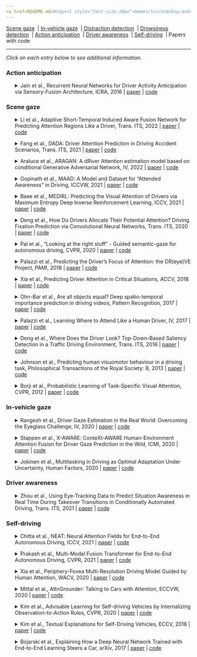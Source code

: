 ```yaml
---
<a href=README.md/#top><l style="font-size:30px">Home</l></a>&nbsp;&nbsp;| <a href=behavioral.md><l style="font-size:30px">Behavioral</l></a>&nbsp;&nbsp;| <l style="font-size:35px">Applications</l>&nbsp;&nbsp;| <a href=datasets.md><l style="font-size:30px">Datasets</l></a>&nbsp;&nbsp;
---
```


[Scene gaze](scene_gaze.md)&nbsp;&nbsp;| [In-vehicle gaze](in-vehicle_gaze.md)&nbsp;&nbsp;| [Distraction detection](distraction_detection.md)&nbsp;&nbsp;| [Drowsiness detection](drowsiness_detection.md)&nbsp;&nbsp;| [Action anticipation](action_anticipation.md)&nbsp;&nbsp;| [Driver awareness](driver_awareness.md)&nbsp;&nbsp;| [Self-driving](self-driving.md)&nbsp;&nbsp;| Papers with code&nbsp;&nbsp;
___
*Click on each entry below to see additional information.*

### Action anticipation

<ul><a name=2016_ICRA_Jain></a>
<details close>
<summary>Jain et al., Recurrent Neural Networks for Driver Activity Anticipation via Sensory-Fusion Architecture, ICRA, 2016 | <a href=https://doi.org/10.1109/ICRA.2016.7487478>paper</a> | <a href=https://github.com/asheshjain399/RNNexp>code</a></summary>
<ul>
Dataset(s): <a href=datasets.md#Brain4Cars>Brain4Cars</a>
</ul>
<ul>
<pre>
@inproceedings{2016_ICRA_Jain,
    author = "Jain, Ashesh and Singh, Avi and Koppula, Hema S and Soh, Shane and Saxena, Ashutosh",
    title = "Recurrent neural networks for driver activity anticipation via sensory-fusion architecture",
    booktitle = "ICRA",
    year = "2016"
}
</pre>
</ul>
</ul>

### Scene gaze

<ul><a name=2022_T-ITS_Li></a>
<details close>
<summary>Li et al., Adaptive Short-Temporal Induced Aware Fusion Network for Predicting Attention Regions Like a Driver, Trans. ITS, 2022 | <a href=https://doi.org/10.1109/TITS.2022.3165619>paper</a> | <a href=https://github.com/liuchunsense/ASIAFnet>code</a></summary>
<ul>
Dataset(s): BDD-A, <a href=datasets.md#DADA-2000>DADA-2000</a>, <a href=datasets.md#TrafficSaliency>TrafficSaliency</a>
</ul>
<ul>
<pre>
@article{2022_T-ITS_Li,
    author = "Li, Qiang and Liu, Chunsheng and Chang, Faliang and Li, Shuang and Liu, Hui and Liu, Zehao",
    title = "Adaptive Short-Temporal Induced Aware Fusion Network for Predicting Attention Regions Like a Driver",
    journal = "IEEE Transactions on Intelligent Transportation Systems",
    year = "2022",
    publisher = "IEEE"
}
</pre>
</ul>
</ul>
<ul><a name=2022_T-ITS_Fang></a>
<details close>
<summary>Fang et al., DADA: Driver Attention Prediction in Driving Accident Scenarios, Trans. ITS, 2021 | <a href=https://doi.org/10.1109/TITS.2020.3044678>paper</a> | <a href=https://github.com/JWFangit/LOTVS-DADA>code</a></summary>
<ul>
Dataset(s): <a href=datasets.md#TrafficSaliency>TrafficSaliency</a>, <a href=datasets.md#DR(eye)VE>DR(eye)VE</a>, <a href=datasets.md#DADA-2000>DADA-2000</a>
</ul>
<ul>
<pre>
@article{2022_T-ITS_Fang,
    author = "Fang, Jianwu and Yan, Dingxin and Qiao, Jiahuan and Xue, Jianru and Yu, Hongkai",
    title = "DADA: Driver attention prediction in driving accident scenarios",
    journal = "IEEE Transactions on Intelligent Transportation Systems",
    year = "2021",
    publisher = "IEEE"
}
</pre>
</ul>
</ul>
<ul><a name=2022_IV_Araluce></a>
<details close>
<summary>Araluce et al., ARAGAN: A dRiver Attention estimation model based on conditional Generative Adversarial Network, IV, 2022 | <a href=https://doi.org/10.1109/IV51971.2022.9827175>paper</a> | <a href=https://github.com/javierAraluce/ARAGAN>code</a></summary>
<ul>
Dataset(s): BDD-A, <a href=datasets.md#DADA-2000>DADA-2000</a>
</ul>
<ul>
<pre>
@inproceedings{2022_IV_Araluce,
    author = "Araluce, Javier and Bergasa, Luis M and Oca{\\textasciitilde n}a, Manuel and Barea, Rafael and L{\'o}pez-Guill{\'e}n, Elena and Revenga, Pedro",
    title = "ARAGAN: A dRiver Attention estimation model based on conditional Generative Adversarial Network",
    booktitle = "IV",
    pages = "1066--1072",
    year = "2022",
    organization = "IEEE"
}
</pre>
</ul>
</ul>
<ul><a name=2021_ICCVW_Gopinath></a>
<details close>
<summary>Gopinath et al., MAAD: A Model and Dataset for “Attended Awareness” in Driving, ICCVW, 2021 | <a href=https://openaccess.thecvf.com/content/ICCV2021W/EPIC/papers/Gopinath_MAAD_A_Model_and_Dataset_for_Attended_Awareness_in_Driving_ICCVW_2021_paper.pdf>paper</a> | <a href=https://github.com/ToyotaResearchInstitute/att-aware/>code</a></summary>
<ul>
Dataset(s): <a href=datasets.md#MAAD>MAAD</a>
</ul>
<ul>
<pre>
@inproceedings{2021_ICCVW_Gopinath,
    author = "Gopinath, Deepak and Rosman, Guy and Stent, Simon and Terahata, Katsuya and Fletcher, Luke and Argall, Brenna and Leonard, John",
    title = {MAAD: A Model and Dataset for" Attended Awareness" in Driving},
    booktitle = "ICCVW",
    pages = "3426--3436",
    year = "2021"
}
</pre>
</ul>
</ul>
<ul><a name=2021_ICCV_Baee></a>
<details close>
<summary>Baee et al., MEDIRL: Predicting the Visual Attention of Drivers via Maximum Entropy Deep Inverse Reinforcement Learning, ICCV, 2021 | <a href=https://openaccess.thecvf.com/content/ICCV2021/papers/Baee_MEDIRL_Predicting_the_Visual_Attention_of_Drivers_via_Maximum_Entropy_ICCV_2021_paper.pdf>paper</a> | <a href=https://github.com/soniabaee/MEDIRL-EyeCar>code</a></summary>
<ul>
Dataset(s): Eyecar
</ul>
<ul>
<pre>
@inproceedings{2021_ICCV_Baee,
    author = "Baee, Sonia and Pakdamanian, Erfan and Kim, Inki and Feng, Lu and Ordonez, Vicente and Barnes, Laura",
    title = "MEDIRL: Predicting the visual attention of drivers via maximum entropy deep inverse reinforcement learning",
    booktitle = "ICCV",
    year = "2021"
}
</pre>
</ul>
</ul>
<ul><a name=2020_T-ITS_Deng></a>
<details close>
<summary>Deng et al., How Do Drivers Allocate Their Potential Attention? Driving Fixation Prediction via Convolutional Neural Networks, Trans. ITS, 2020 | <a href=https://doi.org/10.1109/TITS.2019.2915540>paper</a> | <a href=https://github.com/taodeng/CDNN-traffic-saliency>code</a></summary>
<ul>
Dataset(s): <a href=datasets.md#TrafficSaliency>TrafficSaliency</a>
</ul>
<ul>
<pre>
@article{2020_T-ITS_Deng,
    author = "Deng, Tao and Yan, Hongmei and Qin, Long and Ngo, Thuyen and Manjunath, BS",
    title = "How do drivers allocate their potential attention? Driving fixation prediction via convolutional neural networks",
    journal = "IEEE Transactions on Intelligent Transportation Systems",
    volume = "21",
    number = "5",
    pages = "2146--2154",
    year = "2019",
    publisher = "IEEE"
}
</pre>
</ul>
</ul>
<ul><a name=2020_CVPR_Pal></a>
<details close>
<summary>Pal et al., “Looking at the right stuff” - Guided semantic-gaze for autonomous driving, CVPR, 2020 | <a href=https://openaccess.thecvf.com/content_CVPR_2020/papers/Pal_Looking_at_the_Right_Stuff_-_Guided_Semantic-Gaze_for_Autonomous_CVPR_2020_paper.pdf>paper</a> | <a href=https://sites.google.com/eng.ucsd.edu/sage-net>code</a></summary>
<ul>
Dataset(s): <a href=datasets.md#DR(eye)VE>DR(eye)VE</a>, BDD-A, JAAD
</ul>
<ul>
<pre>
@inproceedings{2020_CVPR_Pal,
    author = "Pal, Anwesan and Mondal, Sayan and Christensen, Henrik I",
    title = {{" Looking at the Right Stuff"-Guided Semantic-Gaze for Autonomous Driving}},
    booktitle = "CVPR",
    year = "2020"
}
</pre>
</ul>
</ul>
<ul><a name=2018_PAMI_Palazzi></a>
<details close>
<summary>Palazzi et al., Predicting the Driver’s Focus of Attention: the DR(eye)VE Project, PAMI, 2018 | <a href=https://doi.org/10.1109/TPAMI.2018.2845370>paper</a> | <a href=https://github.com/ndrplz/dreyeve>code</a></summary>
<ul>
Dataset(s): <a href=datasets.md#DR(eye)VE>DR(eye)VE</a>
</ul>
<ul>
<pre>
@article{2018_PAMI_Palazzi,
    author = "Palazzi, Andrea and Abati, Davide and Solera, Francesco and Cucchiara, Rita and others",
    title = "{Predicting the Driver's Focus of Attention: the DR (eye) VE Project}",
    journal = "IEEE TPAMI",
    volume = "41",
    number = "7",
    pages = "1720--1733",
    year = "2018"
}
</pre>
</ul>
</ul>
<ul><a name=2018_ACCV_Xia></a>
<details close>
<summary>Xia et al., Predicting Driver Attention in Critical Situations, ACCV, 2018 | <a href=https://doi.org/10.1007/978-3-030-20873-8_42>paper</a> | <a href=https://github.com/pascalxia/driver_attention_prediction>code</a></summary>
<ul>
Dataset(s): BDD-A
</ul>
<ul>
<pre>
@inproceedings{2018_ACCV_Xia,
    author = "Xia, Ye and Zhang, Danqing and Kim, Jinkyu and Nakayama, Ken and Zipser, Karl and Whitney, David",
    title = "Predicting driver attention in critical situations",
    booktitle = "ACCV",
    year = "2018"
}
</pre>
</ul>
</ul>
<ul><a name=2017_PR_Ohn-Bar></a>
<details close>
<summary>Ohn-Bar et al., Are all objects equal? Deep spatio-temporal importance prediction in driving videos, Pattern Recognition, 2017 | <a href=https://doi.org/10.1016/j.patcog.2016.08.029>paper</a> | <a href=https://github.com/eshed1/Object_Importance>code</a></summary>
<ul>
Dataset(s): KITTI
</ul>
<ul>
<pre>
@article{2017_PR_Ohn-Bar,
    author = "Ohn-Bar, Eshed and Trivedi, Mohan Manubhai",
    title = "Are all objects equal? Deep spatio-temporal importance prediction in driving videos",
    journal = "Pattern Recognition",
    volume = "64",
    pages = "425--436",
    year = "2017"
}
</pre>
</ul>
</ul>
<ul><a name=2017_IV_Palazzi></a>
<details close>
<summary>Palazzi et al., Learning Where to Attend Like a Human Driver, IV, 2017 | <a href=https://doi.org/10.1109/IVS.2017.7995833>paper</a> | <a href=https://github.com/francescosolera/dreyeving>code</a></summary>
<ul>
Dataset(s): <a href=datasets.md#DR(eye)VE>DR(eye)VE</a>
</ul>
<ul>
<pre>
@inproceedings{2017_IV_Palazzi,
    author = "Palazzi, Andrea and Solera, Francesco and Calderara, Simone and Alletto, Stefano and Cucchiara, Rita",
    title = "Learning where to attend like a human driver",
    booktitle = "IV",
    year = "2017"
}
</pre>
</ul>
</ul>
<ul><a name=2016_T-ITS_Deng></a>
<details close>
<summary>Deng et al., Where Does the Driver Look? Top-Down-Based Saliency Detection in a Traffic Driving Environment, Trans. ITS, 2016 | <a href=https://doi.org/10.1109/TITS.2016.2535402>paper</a> | <a href=https://github.com/taodeng/Top-down-based-traffic-driving-saliency-model>code</a></summary>
<ul>
Dataset(s): private
</ul>
<ul>
<pre>
@article{2016_T-ITS_Deng,
    author = "Deng, Tao and Yang, Kaifu and Li, Yongjie and Yan, Hongmei",
    title = "Where does the driver look? Top-down-based saliency detection in a traffic driving environment",
    journal = "IEEE Transactions on Intelligent Transportation Systems",
    volume = "17",
    number = "7",
    pages = "2051--2062",
    year = "2016",
    publisher = "IEEE"
}
</pre>
</ul>
</ul>
<ul><a name=2013_RSTB_Johnson></a>
<details close>
<summary>Johnson et al., Predicting human visuomotor behaviour in a driving task, Philosophical Transactions of the Royal Society: B, 2013 | <a href=https://doi.org/10.1098/rstb.2013.0044>paper</a> | <a href=https://github.com/EmbodiedCognition/driving-simulator>code</a></summary>
<ul>
Dataset(s): private
</ul>
<ul>
<pre>
@article{2013_RSTB_Johnson,
    author = "Johnson, Leif and Sullivan, Brian and Hayhoe, Mary and Ballard, Dana",
    title = "Predicting human visuomotor behaviour in a driving task",
    journal = "Philosophical Transactions of the Royal Society B: Biological Sciences",
    volume = "369",
    number = "1636",
    pages = "20130044",
    year = "2014"
}
</pre>
</ul>
</ul>
<ul><a name=2012_CVPR_Borji></a>
<details close>
<summary>Borji et al., Probabilistic Learning of Task-Specific Visual Attention, CVPR, 2012 | <a href=https://doi.org/10.1109/CVPR.2012.6247710>paper</a> | <a href=http://ilab.usc.edu/borji/Resources.html>code</a></summary>
<ul>
Dataset(s): <a href=datasets.md#3DDS>3DDS</a>
</ul>
<ul>
<pre>
@inproceedings{2012_CVPR_Borji,
    author = "Borji, Ali and Sihite, Dicky N and Itti, Laurent",
    title = "Probabilistic learning of task-specific visual attention",
    booktitle = "CVPR",
    year = "2012"
}
</pre>
</ul>
</ul>

### In-vehicle gaze

<ul><a name=2020_IV_Rangesh></a>
<details close>
<summary>Rangesh et al., Driver Gaze Estimation in the Real World: Overcoming the Eyeglass Challenge, IV, 2020 | <a href=https://doi.org/10.1109/IV47402.2020.9304573>paper</a> | <a href=https://github.com/arangesh/GPCycleGAN>code</a></summary>
<ul>
Dataset(s): LISA v3
</ul>
<ul>
<pre>
@inproceedings{2020_IV_Rangesh,
    author = "Rangesh, Akshay and Zhang, Bowen and Trivedi, Mohan M",
    title = "Driver gaze estimation in the real world: Overcoming the eyeglass challenge",
    booktitle = "IV",
    year = "2020"
}
</pre>
</ul>
</ul>
<ul><a name=2020_ICMI_Stappen></a>
<details close>
<summary>Stappen et al., X-AWARE: ConteXt-AWARE Human-Environment Attention Fusion for Driver Gaze Prediction in the Wild, ICMI, 2020 | <a href=https://doi.org/10.1145/3382507.3417967>paper</a> | <a href=https://github.com/lstappen/XAWARE>code</a></summary>
<ul>
Dataset(s): <a href=datasets.md#DGW>DGW</a>
</ul>
<ul>
<pre>
@inproceedings{2020_ICMI_Stappen,
    author = {Stappen, Lukas and Rizos, Georgios and Schuller, Bj{\"o}rn},
    title = "X-AWARE: ConteXt-AWARE Human-Environment Attention Fusion for Driver Gaze Prediction in the Wild",
    booktitle = "ICMI",
    year = "2020"
}
</pre>
</ul>
</ul>
<ul><a name=2020_HumanFactors_Jokinen></a>
<details close>
<summary>Jokinen et al., Multitasking in Driving as Optimal Adaptation Under Uncertainty, Human Factors, 2020 | <a href=https://doi.org/10.1177/0018720820927687>paper</a> | <a href=https://gitlab.com/jokinenj/multitasking-driving>code</a></summary>
<ul>
Dataset(s): private
</ul>
<ul>
<pre>
@article{2020_HumanFactors_Jokinen,
    author = "Jokinen, Jussi PP and Kujala, Tuomo and Oulasvirta, Antti",
    title = "Multitasking in driving as optimal adaptation under uncertainty",
    journal = "Human factors",
    volume = "63",
    number = "8",
    pages = "1324--1341",
    year = "2021"
}
</pre>
</ul>
</ul>

### Driver awareness

<ul><a name=2022_T-ITS_Zhou></a>
<details close>
<summary>Zhou et al., Using Eye-Tracking Data to Predict Situation Awareness in Real Time During Takeover Transitions in Conditionally Automated Driving, Trans. ITS, 2021 | <a href=https://doi.org/10.1109/TITS.2021.3069776>paper</a> | <a href=https://github.com/refengchou/Situation-awareness-prediction>code</a></summary>
<ul>
Dataset(s): private
</ul>
<ul>
<pre>
@article{2022_T-ITS_Zhou,
    author = "Zhou, Feng and Yang, X Jessie and de Winter, Joost CF",
    title = "Using eye-tracking data to predict situation awareness in real time during takeover transitions in conditionally automated driving",
    journal = "IEEE Transactions on Intelligent Transportation Systems",
    volume = "23",
    number = "3",
    pages = "2284--2295",
    year = "2021",
    publisher = "IEEE"
}
</pre>
</ul>
</ul>

### Self-driving

<ul><a name=2021_ICCV_Chitta></a>
<details close>
<summary>Chitta et al., NEAT: Neural Attention Fields for End-to-End Autonomous Driving, ICCV, 2021 | <a href=https://openaccess.thecvf.com/content/ICCV2021/papers/Chitta_NEAT_Neural_Attention_Fields_for_End-to-End_Autonomous_Driving_ICCV_2021_paper.pdf>paper</a> | <a href=https://github.com/autonomousvision/neat>code</a></summary>
<ul>
Dataset(s): CARLA
</ul>
<ul>
<pre>
@inproceedings{2021_ICCV_Chitta,
    author = "Chitta, Kashyap and Prakash, Aditya and Geiger, Andreas",
    title = "NEAT: Neural Attention Fields for End-to-End Autonomous Driving",
    booktitle = "ICCV",
    year = "2021"
}
</pre>
</ul>
</ul>
<ul><a name=2021_CVPR_Prakash></a>
<details close>
<summary>Prakash et al., Multi-Modal Fusion Transformer for End-to-End Autonomous Driving, CVPR, 2021 | <a href=https://openaccess.thecvf.com/content/CVPR2021/papers/Prakash_Multi-Modal_Fusion_Transformer_for_End-to-End_Autonomous_Driving_CVPR_2021_paper.pdf#page=1&zoom=auto,-100,798>paper</a> | <a href=https://github.com/autonomousvision/transfuser>code</a></summary>
<ul>
Dataset(s): CARLA
</ul>
<ul>
<pre>
@inproceedings{2021_CVPR_Prakash,
    author = "Prakash, Aditya and Chitta, Kashyap and Geiger, Andreas",
    title = "Multi-Modal Fusion Transformer for End-to-End Autonomous Driving",
    booktitle = "CVPR",
    year = "2021"
}
</pre>
</ul>
</ul>
<ul><a name=2020_WACV_Xia></a>
<details close>
<summary>Xia et al., Periphery-Fovea Multi-Resolution Driving Model Guided by Human Attention, WACV, 2020 | <a href=https://openaccess.thecvf.com/content_WACV_2020/papers/Xia_Periphery-Fovea_Multi-Resolution_Driving_Model_Guided_by_Human_Attention_WACV_2020_paper.pdf>paper</a> | <a href=https://github.com/pascalxia/periphery_fovea_driving>code</a></summary>
<ul>
Dataset(s): BDD-X, BDD-A, <a href=datasets.md#DR(eye)VE>DR(eye)VE</a>
</ul>
<ul>
<pre>
@inproceedings{2020_WACV_Xia,
    author = "Xia, Ye and Kim, Jinkyu and Canny, John and Zipser, Karl and Canas-Bajo, Teresa and Whitney, David",
    title = "Periphery-fovea multi-resolution driving model guided by human attention",
    booktitle = "WACV",
    year = "2020"
}
</pre>
</ul>
</ul>
<ul><a name=2020_ECCVW_Mittal></a>
<details close>
<summary>Mittal et al., AttnGrounder: Talking to Cars with Attention, ECCVW, 2020 | <a href=https://doi.org/10.1007/978-3-030-66096-3_6>paper</a> | <a href=https://github.com/i-m-vivek/AttnGrounder>code</a></summary>
<ul>
Dataset(s): Talk2Car
</ul>
<ul>
<pre>
@inproceedings{2020_ECCVW_Mittal,
    author = "Mittal, Vivek",
    title = "Attngrounder: Talking to cars with attention",
    booktitle = "ECCV",
    year = "2020"
}
</pre>
</ul>
</ul>
<ul><a name=2020_CVPR_Kim></a>
<details close>
<summary>Kim et al., Advisable Learning for Self-driving Vehicles by Internalizing Observation-to-Action Rules, CVPR, 2020 | <a href=https://openaccess.thecvf.com/content_CVPR_2020/papers/Kim_Advisable_Learning_for_Self-Driving_Vehicles_by_Internalizing_Observation-to-Action_Rules_CVPR_2020_paper.pdf>paper</a> | <a href=https://github.com/JinkyuKimUCB/advisable-driving>code</a></summary>
<ul>
Dataset(s): BDD-X, CARLA
</ul>
<ul>
<pre>
@inproceedings{2020_CVPR_Kim,
    author = "Kim, Jinkyu and Moon, Suhong and Rohrbach, Anna and Darrell, Trevor and Canny, John",
    title = "Advisable learning for self-driving vehicles by internalizing observation-to-action rules",
    booktitle = "CVPR",
    year = "2020"
}
</pre>
</ul>
</ul>
<ul><a name=2018_ECCV_Kim></a>
<details close>
<summary>Kim et al., Textual Explanations for Self-Driving Vehicles, ECCV, 2018 | <a href=https://openaccess.thecvf.com/content_ECCV_2018/papers/Jinkyu_Kim_Textual_Explanations_for_ECCV_2018_paper.pdf>paper</a> | <a href=https://github.com/JinkyuKimUCB/explainable-deep-driving>code</a></summary>
<ul>
Dataset(s): BDD-X
</ul>
<ul>
<pre>
@inproceedings{2018_ECCV_Kim,
    author = "Kim, Jinkyu and Rohrbach, Anna and Darrell, Trevor and Canny, John and Akata, Zeynep",
    title = "Textual explanations for self-driving vehicles",
    booktitle = "ECCV",
    year = "2018"
}
</pre>
</ul>
</ul>
<ul><a name=2017_arXiv_Bojarski></a>
<details close>
<summary>Bojarski et al., Explaining How a Deep Neural Network Trained with End-to-End Learning Steers a Car, arXiv, 2017 | <a href=https://arxiv.org/pdf/1704.07911.pdf>paper</a> | <a href=https://github.com/AutoDeep/PilotNet>code</a></summary>
<ul>
Dataset(s): private
</ul>
<ul>
<pre>
@article{2017_arXiv_Bojarski,
    author = "Bojarski, Mariusz and Yeres, Philip and Choromanska, Anna and Choromanski, Krzysztof and Firner, Bernhard and Jackel, Lawrence and Muller, Urs",
    title = "Explaining how a deep neural network trained with end-to-end learning steers a car",
    journal = "arXiv:1704.07911",
    year = "2017"
}
</pre>
</ul>
</ul>
